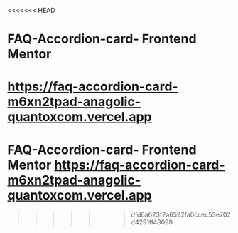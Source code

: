 <<<<<<< HEAD
# FAQ-Accordion-card- Frontend Mentor
https://faq-accordion-card-m6xn2tpad-anagolic-quantoxcom.vercel.app
=======
# FAQ-Accordion-card- Frontend Mentor https://faq-accordion-card-m6xn2tpad-anagolic-quantoxcom.vercel.app
>>>>>>> dfd6a623f2a6592fa0ccec53e702d4291ff48098
